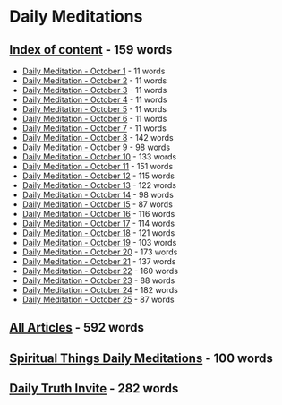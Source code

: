 # Daily Meditations


## [Index of content](/spiritual/10-Index.md) - 159 words

* [Daily Meditation - October 1](/spiritual/10-01.md) - 11 words
* [Daily Meditation - October 2](/spiritual/10-02.md) - 11 words
* [Daily Meditation - October 3](/spiritual/10-03.md) - 11 words
* [Daily Meditation - October 4](/spiritual/10-04.md) - 11 words
* [Daily Meditation - October 5](/spiritual/10-05.md) - 11 words
* [Daily Meditation - October 6](/spiritual/10-06.md) - 11 words
* [Daily Meditation - October 7](/spiritual/10-07.md) - 11 words
* [Daily Meditation - October 8](/spiritual/10-08.md) - 142 words
* [Daily Meditation - October 9](/spiritual/10-09.md) - 98 words
* [Daily Meditation - October 10](/spiritual/10-10.md) - 133 words
* [Daily Meditation - October 11](/spiritual/10-11.md) - 151 words
* [Daily Meditation - October 12](/spiritual/10-12.md) - 115 words
* [Daily Meditation - October 13](/spiritual/10-13.md) - 122 words
* [Daily Meditation - October 14](/spiritual/10-14.md) - 98 words
* [Daily Meditation - October 15](/spiritual/10-15.md) - 87 words
* [Daily Meditation - October 16](/spiritual/10-16.md) - 116 words
* [Daily Meditation - October 17](/spiritual/10-17.md) - 114 words
* [Daily Meditation - October 18](/spiritual/10-18.md) - 121 words
* [Daily Meditation - October 19](/spiritual/10-19.md) - 103 words
* [Daily Meditation - October 20](/spiritual/10-20.md) - 173 words
* [Daily Meditation - October 21](/spiritual/10-21.md) - 137 words
* [Daily Meditation - October 22](/spiritual/10-22.md) - 160 words
* [Daily Meditation - October 23](/spiritual/10-23.md) - 88 words
* [Daily Meditation - October 24](/spiritual/10-24.md) - 182 words
* [Daily Meditation - October 25](/spiritual/10-25.md) - 87 words

## [All Articles](/spiritual/All.md) - 592 words


## [Spiritual Things Daily Meditations](/spiritual/Index.md) - 100 words


## [Daily Truth Invite](/spiritual/Invite.md) - 282 words

